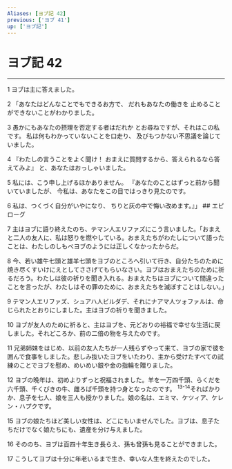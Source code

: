 ```yaml
---
Aliases: [ヨブ記 42]
previous: ['ヨブ 41']
up: ['ヨブ記']
---
```

# ヨブ記 42

***




1 
ヨブは主に答えました。 



2 
「あなたはどんなことでもできるお方で、 だれもあなたの働きを 止めることができないことがわかりました。 



3 
愚かにもあなたの摂理を否定する者はだれか とお尋ねですが、それはこの私です。 私は何もわかっていないことを口走り、 及びもつかない不思議を論じていました。 



4 
『わたしの言うことをよく聞け！ おまえに質問するから、答えられるなら答えてみよ』 と、あなたはおっしゃいました。 



5 
私には、こう申し上げるほかありません。 『あなたのことはずっと前から聞いていましたが、 今私は、あなたをこの目ではっきり見たのです。 



6 
私は、つくづく自分がいやになり、 ちりと灰の中で悔い改めます。』」 ## エピローグ 



7 
主はヨブに語り終えたのち、テマン人エリファズにこう言いました。「おまえと二人の友人に、私は怒りを燃やしている。おまえたちがわたしについて語ったことは、わたしのしもべヨブのようには正しくなかったからだ。 



8 
今、若い雄牛七頭と雄羊七頭をヨブのところへ引いて行き、自分たちのために焼き尽くすいけにえとしてささげてもらいなさい。ヨブはおまえたちのために祈るだろう。わたしは彼の祈りを聞き入れる。おまえたちはヨブについて間違ったことを言ったが、わたしはその罪のために、おまえたちを滅ぼすことはしない。」 



9 
テマン人エリファズ、シュアハ人ビルダデ、それにナアマ人ツォファルは、命じられたとおりにしました。主はヨブの祈りを聞きました。 



10 
ヨブが友人のために祈ると、主はヨブを、元どおりの裕福で幸せな生活に戻しました。それどころか、前の二倍の物を与えたのです。 



11 
兄弟姉妹をはじめ、以前の友人たちが一人残らずやって来て、ヨブの家で彼を囲んで食事をしました。悲しみ抜いたヨブをいたわり、主から受けたすべての試練のことでヨブを慰め、めいめい銀や金の指輪を贈りました。 



12 
ヨブの晩年は、初めよりずっと祝福されました。羊を一万四千頭、らくだを六千頭、千くびきの牛、雌ろば千頭を持つ身となったのです。 <sup class="versenum">13-14</sup>そればかりか、息子を七人、娘を三人も授かりました。娘の名は、エミマ、ケツィア、ケレン・ハプクです。 



15 
ヨブの娘たちほど美しい女性は、どこにもいませんでした。ヨブは、息子たちだけでなく娘たちにも、遺産を分け与えました。 



16 
そののち、ヨブは百四十年生き長らえ、孫も曾孫も見ることができました。 



17 
こうしてヨブは十分に年老いるまで生き、幸いな人生を終えたのでした。

